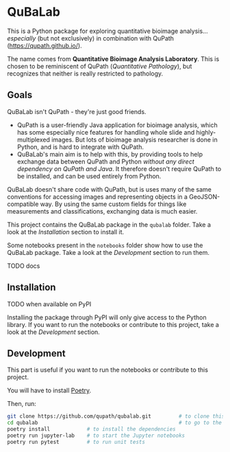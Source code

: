 # QuBaLab

This is a Python package for exploring quantitative bioimage analysis... *especially* (but not exclusively) in 
combination with QuPath (https://qupath.github.io/).

The name comes from **Quantitative Bioimage Analysis Laboratory**.
This is chosen to be reminiscent of QuPath (*Quantitative Pathology*), but recognizes that neither is really restricted
to pathology.

## Goals

QuBaLab isn't QuPath - they're just good friends.

* QuPath is a user-friendly Java application for bioimage analysis, which has some especially nice features for
handling whole slide and highly-multiplexed images. But lots of bioimage analysis researcher is done in Python,
and is hard to integrate with QuPath.
* QuBaLab's main aim is to help with this, by providing tools to help exchange data between QuPath and Python
*without any direct dependency on QuPath and Java*. It therefore doesn't require QuPath to be installed, and
can be used entirely from Python.

QuBaLab doesn't share code with QuPath, but is uses many of the same conventions for accessing images and
representing objects in a GeoJSON-compatible way.
By using the same custom fields for things like measurements and classifications, exchanging data is much easier.

This project contains the QuBaLab package in the `qubalab` folder. Take a look at the *Installation* section to install it.

Some notebooks present in the `notebooks` folder show how to use the QuBaLab package. Take a look at the *Development* section
to run them. 

TODO docs

## Installation

TODO when available on PyPI

Installing the package through PyPI will only give access to the Python library. If you want to run the notebooks or
contribute to this project, take a look at the *Development* section.

## Development

This part is useful if you want to run the notebooks or contribute to this project.

You will have to install [Poetry](https://python-poetry.org/docs/#installation).

Then, run:

```bash
git clone https://github.com/qupath/qubalab.git         # to clone this repository
cd qubalab                                              # to go to the project directory
poetry install            # to install the dependencies
poetry run jupyter-lab    # to start the Jupyter notebooks
poetry run pytest         # to run unit tests
```
